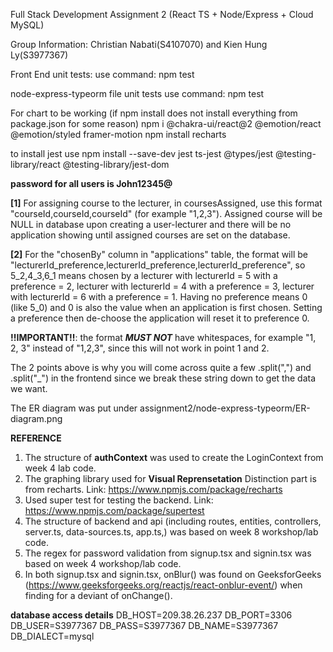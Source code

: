 Full Stack Development Assignment 2 (React TS + Node/Express + Cloud MySQL)

Group Information:
Christian Nabati(S4107070) and Kien Hung Ly(S3977367)

Front End unit tests:
use command: npm test

node-express-typeorm file unit tests
use command: npm test

For chart to be working (if npm install does not install everything from package.json for some reason)
npm i @chakra-ui/react@2 @emotion/react @emotion/styled framer-motion
npm install recharts

to install jest use
npm install --save-dev jest ts-jest @types/jest @testing-library/react @testing-library/jest-dom

**password for all users is John12345@**

**[1]** 
For assigning course to the lecturer, in coursesAssigned, use this format "courseId,courseId,courseId" (for example "1,2,3"). Assigned course will be NULL in database upon creating a user-lecturer and there will be no application showing until assigned courses are set on the database. 

**[2]** 
For the "chosenBy" column in "applications" table, the format will be "lecturerId_preference,lecturerId_preference,lecturerId_preference", so 5_2,4_3,6_1 means chosen by a lecturer with lecturerId = 5 with a preference = 2, lecturer with lecturerId = 4 with a preference = 3, lecturer with lecturerId = 6 with a preference = 1. Having no preference means 0 (like 5_0) and 0 is also the value when an application is first chosen. Setting a preference then de-choose the application will reset it to preference 0. 

**!!IMPORTANT!!**: the format ***MUST NOT*** have whitespaces, for example "1, 2, 3" instead of "1,2,3", since this will not work in point 1 and 2.

The 2 points above is why you will come across quite a few .split(",") and .split("_") in the frontend since we break these string down to get the data we want. 

The ER diagram was put under assignment2/node-express-typeorm/ER-diagram.png


**REFERENCE**
1. The structure of **authContext** was used to create the LoginContext from week 4 lab code.
2. The graphing library used for **Visual Reprensetation** Distinction part is from recharts.
Link: https://www.npmjs.com/package/recharts
3. Used super test for testing the backend. 
Link: https://www.npmjs.com/package/supertest
4. The structure of backend and api (including routes, entities, controllers, server.ts, data-sources.ts, app.ts,) was based on week 8 workshop/lab code. 
5. The regex for password validation from signup.tsx and signin.tsx was based on week 4 workshop/lab code.
6. In both signup.tsx and signin.tsx, onBlur() was found on GeeksforGeeks (https://www.geeksforgeeks.org/reactjs/react-onblur-event/) when finding for a deviant of onChange(). 


**database access details**
DB_HOST=209.38.26.237
DB_PORT=3306
DB_USER=S3977367
DB_PASS=S3977367
DB_NAME=S3977367
DB_DIALECT=mysql


